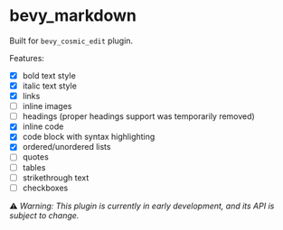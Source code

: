 # bevy_markdown

Built for `bevy_cosmic_edit` plugin.

Features:

- [x] bold text style
- [x] italic text style
- [x] links
- [ ] inline images
- [ ] headings (proper headings support was temporarily removed)
- [x] inline code
- [x] code block with syntax highlighting
- [x] ordered/unordered lists
- [ ] quotes
- [ ] tables
- [ ] strikethrough text
- [ ] checkboxes

⚠️ *Warning: This plugin is currently in early development, and its API is subject to change.*